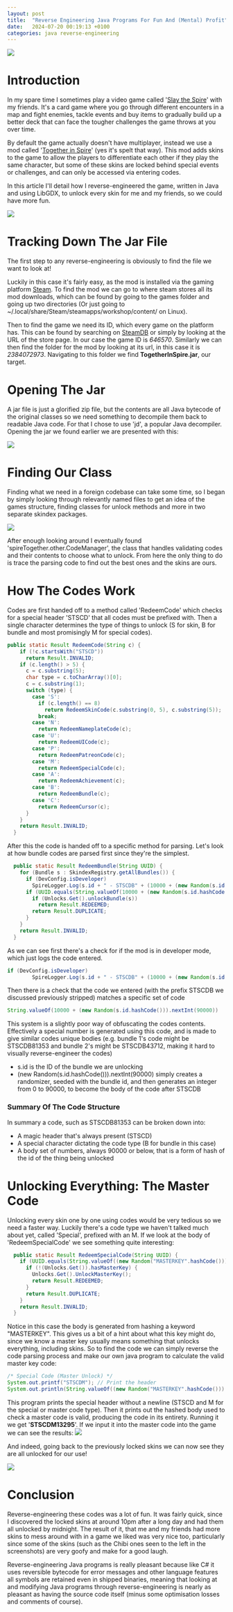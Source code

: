 ```yaml
---
layout: post
title:  "Reverse Engineering Java Programs For Fun And (Mental) Profit"
date:   2024-07-20 00:19:13 +0100
categories: java reverse-engineering
---
```

![](/images/sts-nologo.jpg)

# Introduction

In my spare time I sometimes play a video game called '[Slay the Spire](https://store.steampowered.com/app/646570/Slay_the_Spire/)' with my friends. It's a card game where you go through different encounters in a map and fight enemies, tackle events and buy items to gradually build up a better deck that can face the tougher challenges the game throws at you over time.

By default the game actually doesn't have multiplayer, instead we use a mod called '[Together in Spire](https://steamcommunity.com/sharedfiles/filedetails/?id=2384072973)' (yes it's spelt that way). This mod adds skins to the game to allow the players to differentiate each other if they play the same character, but some of these skins are locked behind special events or challenges, and can only be accessed via entering codes.

In this article I'll detail how I reverse-engineered the game, written in Java and using LibGDX, to unlock every skin for me and my friends, so we could have more fun.

![](/images/sts-skinlocked.png)

# Tracking Down The Jar File
The first step to any reverse-engineering is obviously to find the file we want to look at!

Luckily in this case it's fairly easy, as the mod is installed via the gaming platform [Steam](https://store.steampowered.com/). To find the mod we can go to where steam stores all its mod downloads, which can be found by going to the games folder and going up two directories (Or just going to ~/.local/share/Steam/steamapps/workshop/content/ on Linux).

Then to find the game we need its ID, which every game on the platform has. This can be found by searching on [SteamDB](https://steamdb.info/) or simply by looking at the URL of the store page. In our case the game ID is _646570_. Similarly we can then find the folder for the mod by looking at its url, in this case it is _2384072973_. Navigating to this folder we find **TogetherInSpire.jar**, our target.

# Opening The Jar
A jar file is just a glorified zip file, but the contents are all Java bytecode of the original classes so we need something to decompile them back to readable Java code. For that I chose to use 'jd', a popular Java decompiler. Opening the jar we found earlier we are presented with this:

![](/images/sts-jaropen.png)

# Finding Our Class
Finding what we need in a foreign codebase can take some time, so I began by simply looking through relevantly named files to get an idea of the games structure, finding classes for unlock methods and more in two separate skindex packages.

![](/images/sts-unlockmethod.png)

After enough looking around I eventually found 'spireTogether.other.CodeManager', the class that handles validating codes and their contents to choose what to unlock. From here the only thing to do is trace the parsing code to find out the best ones and the skins are ours.

# How The Codes Work
Codes are first handed off to a method called 'RedeemCode' which checks for a special header 'STSCD' that all codes must be prefixed with. Then a single character determines the type of things to unlock (S for skin, B for bundle and most promisingly M for special codes).

```java
public static Result RedeemCode(String c) {
    if (!c.startsWith("STSCD"))
      return Result.INVALID; 
    if (c.length() > 5) {
      c = c.substring(5);
      char type = c.toCharArray()[0];
      c = c.substring(1);
      switch (type) {
        case 'S':
          if (c.length() == 8)
            return RedeemSkinCode(c.substring(0, 5), c.substring(5)); 
          break;
        case 'N':
          return RedeemNameplateCode(c);
        case 'U':
          return RedeemUICode(c);
        case 'P':
          return RedeemPatreonCode(c);
        case 'M':
          return RedeemSpecialCode(c);
        case 'A':
          return RedeemAchievement(c);
        case 'B':
          return RedeemBundle(c);
        case 'C':
          return RedeemCursor(c);
      } 
    } 
    return Result.INVALID;
  }
```

After this the code is handed off to a specific method for parsing. Let's look at how bundle codes are parsed first since they're the simplest.

```java
  public static Result RedeemBundle(String UUID) {
    for (Bundle s : SkindexRegistry.getAllBundles()) {
      if (DevConfig.isDeveloper)
        SpireLogger.Log(s.id + " - STSCDB" + (10000 + (new Random(s.id.hashCode())).nextInt(90000))); 
      if (UUID.equals(String.valueOf(10000 + (new Random(s.id.hashCode())).nextInt(90000)))) {
        if (Unlocks.Get().unlockBundle(s))
          return Result.REDEEMED; 
        return Result.DUPLICATE;
      } 
    } 
    return Result.INVALID;
  }
```

As we can see first there's a check for if the mod is in developer mode, which just logs the code entered.
```java
if (DevConfig.isDeveloper)
        SpireLogger.Log(s.id + " - STSCDB" + (10000 + (new Random(s.id.hashCode())).nextInt(90000)));
```

Then there is a check that the code we entered (with the prefix STSCDB we discussed previously stripped) matches a specific set of code
```java
String.valueOf(10000 + (new Random(s.id.hashCode())).nextInt(90000))
```

This system is a slightly poor way of obfuscating the codes contents. Effectively a special number is generated using this code, and is made to give similar codes unique bodies (e.g. bundle 1's code might be STSCDB81353 and bundle 2's might be STSCDB43712, making it hard to visually reverse-engineer the codes)

- s.id is the ID of the bundle we are unlocking
- (new Random(s.id.hashCode())).nextInt(90000) simply creates a randomizer, seeded with the bundle id, and then generates an integer from 0 to 90000, to become the body of the code after STSCDB

### Summary Of The Code Structure
In summary a code, such as STSCDB81353 can be broken down into:
- A magic header that's always present (STSCD)
- A special character dictating the code type (B for bundle in this case)
- A body set of numbers, always 90000 or below, that is a form of hash of the id of the thing being unlocked

# Unlocking Everything: The Master Code
Unlocking every skin one by one using codes would be very tedious so we need a faster way. Luckily there's a code type we haven't talked much about yet, called 'Special', prefixed with an M. If we look at the body of 'RedeemSpecialCode' we see something quite interesting:

```java
  public static Result RedeemSpecialCode(String UUID) {
    if (UUID.equals(String.valueOf((new Random("MASTERKEY".hashCode())).nextInt(90000)))) {
      if (!(Unlocks.Get()).hasMasterKey) {
        Unlocks.Get().UnlockMasterKey();
        return Result.REDEEMED;
      } 
      return Result.DUPLICATE;
    } 
    return Result.INVALID;
  }
```

Notice in this case the body is generated from hashing a keyword "MASTERKEY". This gives us a bit of a hint about what this key might do, since we know a master key usually means something that unlocks everything, including skins. So to find the code we can simply reverse the code parsing process and make our own java program to calculate the valid master key code:

```java
/* Special Code (Master Unlock) */
System.out.printf("STSCDM"); // Print the header
System.out.println(String.valueOf((new Random("MASTERKEY".hashCode())).nextInt(90000))); // Generate the body
```

This program prints the special header without a newline (STSCD and M for the special or master code type). Then it prints out the hashed body used to check a master code is valid, producing the code in its entirety. Running it we get '**STSCDM13295**'. If we input it into the master code into the game we can see the results:
![](/images/sts-redeemed.png)

And indeed, going back to the previously locked skins we can now see they are all unlocked for our use!

![](/images/sts-skinunlocked.png)

# Conclusion
Reverse-engineering these codes was a lot of fun. It was fairly quick, since I discovered the locked skins at around 10pm after a long day and had them all unlocked by midnight. The result of it, that me and my friends had more skins to mess around with in a game we liked was very nice too, particularly since some of the skins (such as the Chibi ones seen to the left in the screenshots) are very goofy and make for a good laugh.

Reverse-engineering Java programs is really pleasant because like C# it uses reversible bytecode for error messages and other language features all symbols are retained even in shipped binaries, meaning that looking at and modifying Java programs through reverse-engineering is nearly as pleasant as having the source code itself (minus some optimisation losses and comments of course).